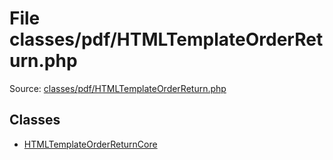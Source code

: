 File classes/pdf/HTMLTemplateOrderReturn.php
=========

Source: [classes/pdf/HTMLTemplateOrderReturn.php](https://github.com/PrestaShop/PrestaShop/blob/1.5.0.15/classes/pdf/HTMLTemplateOrderReturn.php)


Classes
-------

* [HTMLTemplateOrderReturnCore](class.HTMLTemplateOrderReturnCore.md)

